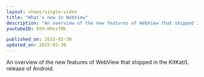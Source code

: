 ```yaml
---
layout: shows/single-video
title: "What's new in WebView"
description: "An overview of the new features of WebView that shipped in the KitKat/L release of Android."
youtubeID: 0tH-KHvifMk

published_on: 2015-03-30
updated_on: 2015-03-30
---
```


An overview of the new features of WebView that shipped in the KitKat/L release of Android.
